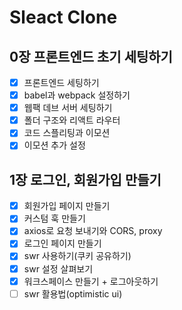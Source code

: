 # Sleact Clone

## 0장 프론트엔드 초기 세팅하기
- [x] 프론트엔드 세팅하기
- [x] babel과 webpack 설정하기
- [x] 웹팩 데브 서버 세팅하기
- [x] 폴더 구조와 리액트 라우터
- [x] 코드 스플리팅과 이모션
- [x] 이모션 추가 설정

## 1장 로그인, 회원가입 만들기
- [x] 회원가입 페이지 만들기
- [x] 커스텀 훅 만들기
- [x] axios로 요청 보내기와 CORS, proxy
- [x] 로그인 페이지 만들기
- [x] swr 사용하기(쿠키 공유하기)
- [x] swr 설정 살펴보기
- [x] 워크스페이스 만들기 + 로그아웃하기
- [ ] swr 활용법(optimistic ui)